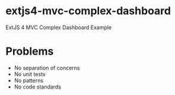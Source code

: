 extjs4-mvc-complex-dashboard
============================

ExtJS 4 MVC Complex Dashboard Example



Problems
================================================
* No separation of concerns
* No unit tests
* No patterns
* No code standards